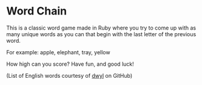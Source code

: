 # Word Chain

This is a classic word game made in Ruby where you try to come up with as many unique words as you can that begin with the last letter of the previous word.

For example: apple, elephant, tray, yellow

How high can you score? Have fun, and good luck!

(List of English words courtesy of [dwyl](https://github.com/dwyl/english-words) on GitHub)